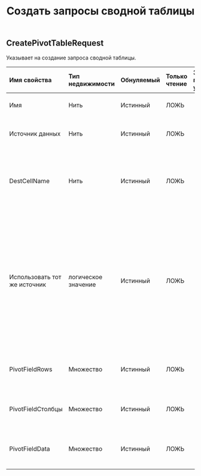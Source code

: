 ﻿---
title: Создать запросы сводной таблицы
second_title: Aspose.Cells Cloud Documen
type: docs
url: /ru/specification/model/createpivottablerequest/
description: "Aspose.Cells Спецификация облачной модели: CreatePivotTableRequest. Легко обрабатывайте Excel и другие документы электронных таблиц с помощью таких функций, как открытие, создание, редактирование, разделение, слияние, сравнение и преобразование."
kwords: Excel, Office, электронная таблица, Cloud REST API, CreatePivotTableRequest
weight: 50
---
## **CreatePivotTableRequest**

 Указывает на создание запроса сводной таблицы.

| Имя свойства| Тип недвижимости| Обнуляемый| Только чтение| Значение по умолчанию| Описание|
|:- |:- |:- |:- |:- |:- |
| Имя| Нить| Истинный| ЛОЖЬ|| Название сводной таблицы|
| Источник данных| Нить| Истинный| ЛОЖЬ|| Данные для нового кэша сводной таблицы.|
| DestCellName| Нить| Истинный| ЛОЖЬ||Ячейка в левом верхнем углу диапазона назначения отчета сводной таблицы.|
| Использовать тот же источник| логическое значение| Истинный| ЛОЖЬ|| Указывает, используется ли тот же источник данных, когда этот источник данных используется другой существующей сводной таблицей. Если свойство имеет значение true, это позволит сэкономить память.|
| PivotFieldRows|Множество<Integer> | Истинный| ЛОЖЬ|| Представляет поля строк в отчете сводной таблицы.|
| PivotFieldСтолбцы|Множество<Integer> | Истинный| ЛОЖЬ|| Представляет поля столбцов в отчете сводной таблицы.|
| PivotFieldData|Множество<Integer> | Истинный| ЛОЖЬ|| Представляет поля данных в отчете сводной таблицы.|

